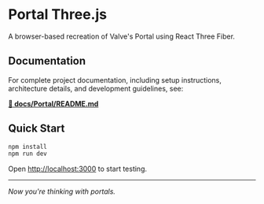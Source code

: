 # Portal Three.js

A browser-based recreation of Valve's Portal using React Three Fiber.

## Documentation

For complete project documentation, including setup instructions, architecture details, and development guidelines, see:

**[📖 docs/Portal/README.md](docs/Portal/README.md)**

## Quick Start

```bash
npm install
npm run dev
```

Open [http://localhost:3000](http://localhost:3000) to start testing.

---

_Now you're thinking with portals._

